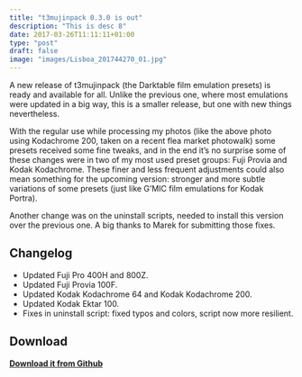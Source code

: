 ```yaml
---
title: "t3mujinpack 0.3.0 is out"
description: "This is desc 8"
date: 2017-03-26T11:11:11+01:00
type: "post"
draft: false
image: "images/Lisboa_201744270_01.jpg"
---
```

A new release of t3mujinpack (the Darktable film emulation presets) is ready and available for all. Unlike the previous one, where most emulations were updated in a big way, this is a smaller release, but one with new things nevertheless.

With the regular use while processing my photos (like the above photo using Kodachrome 200, taken on a recent flea market photowalk) some presets received some fine tweaks, and in the end it’s no surprise some of these changes were in two of my most used preset groups: Fuji Provia and Kodak Kodachrome. These finer and less frequent adjustments could also mean something for the upcoming version: stronger and more subtle variations of some presets (just like G’MIC film emulations for Kodak Portra).

Another change was on the uninstall scripts, needed to install this version over the previous one. A big thanks to Marek for submitting those fixes.

## Changelog
- Updated Fuji Pro 400H and 800Z.
- Updated Fuji Provia 100F.
- Updated Kodak Kodachrome 64 and Kodak Kodachrome 200.
- Updated Kodak Ektar 100.
- Fixes in uninstall script: fixed typos and colors, script now more resilient.

## Download
**[Download it from Github](https://github.com/t3mujin/t3mujinpack/releases/download/v0.3.0/t3mujinpack_0-3-0.zip)**
